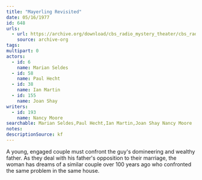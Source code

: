 ```yaml
---
title: "Mayerling Revisited"
date: 05/16/1977
id: 648
urls: 
  - url: https://archive.org/download/cbs_radio_mystery_theater/cbs_radio_mystery_theater-0601-0650.zip/cbs_radio_mystery_theater-0601-0650%2Fcbsrmt_0648_the_mayerling_revisited.mp3
    source: archive-org
tags: 
multipart: 0
actors:  
  - id: 6
    name: Marian Seldes  
  - id: 58
    name: Paul Hecht  
  - id: 38
    name: Ian Martin  
  - id: 155
    name: Joan Shay
writers:  
  - id: 193
    name: Nancy Moore
searchable: Marian Seldes,Paul Hecht,Ian Martin,Joan Shay Nancy Moore
notes: 
descriptionSource: kf
---
```

A young, engaged couple must confront the guy's domineering and wealthy father. As they deal with his father's opposition to their marriage, the woman has dreams of a similar couple over 100 years ago who confronted the same problem in the same house.